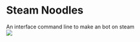 # Steam Noodles
An interface command line to make an bot on steam  
![](https://raw.githubusercontent.com/tanjilk/steam-noodles/master/Steam_Logo.png?token=ALLVJJLTBSIVTJKKE4FHQVK7HEILM)
